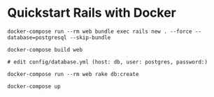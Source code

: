 # Quickstart Rails with Docker

    docker-compose run --rm web bundle exec rails new . --force --database=postgresql --skip-bundle

    docker-compose build web

    # edit config/database.yml (host: db, user: postgres, password:)

    docker-compose run --rm web rake db:create

    docker-compose up
